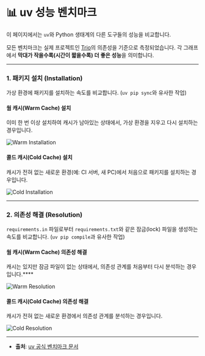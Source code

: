 # 📊 uv 성능 벤치마크

이 페이지에서는 `uv`와 Python 생태계의 다른 도구들의 성능을 비교합니다.

모든 벤치마크는 실제 프로젝트인 [Trio](https://github.com/python-trio/trio)의 의존성을 기준으로 측정되었습니다. 각 그래프에서 **막대가 작을수록(시간이 짧을수록) 더 좋은 성능**을 의미합니다.

---

### 1. 패키지 설치 (Installation)

가상 환경에 패키지를 설치하는 속도를 비교합니다. (`uv pip sync`와 유사한 작업)

#### 웜 캐시(Warm Cache) 설치

이미 한 번 이상 설치하여 캐시가 남아있는 상태에서, 가상 환경을 지우고 다시 설치하는 경우입니다.

![Warm Installation](https://github.com/user-attachments/assets/84118aaa-d030-4e29-8f1e-9483091ceca3)

#### 콜드 캐시(Cold Cache) 설치

캐시가 전혀 없는 새로운 환경(예: CI 서버, 새 PC)에서 처음으로 패키지를 설치하는 경우입니다.

![Cold Installation](https://github.com/user-attachments/assets/e7f5b203-7e84-452b-8c56-1ff6531c9898)

---

### 2. 의존성 해결 (Resolution)

`requirements.in` 파일로부터 `requirements.txt`와 같은 잠금(lock) 파일을 생성하는 속도를 비교합니다. (`uv pip compile`과 유사한 작업)

#### 웜 캐시(Warm Cache) 의존성 해결

캐시는 있지만 잠금 파일이 없는 상태에서, 의존성 관계를 처음부터 다시 분석하는 경우입니다.****

![Warm Resolution](https://github.com/user-attachments/assets/e1637a08-8b27-4077-8138-b3849e53eb04)

#### 콜드 캐시(Cold Cache) 의존성 해결

캐시가 전혀 없는 새로운 환경에서 의존성 관계를 분석하는 경우입니다.

![Cold Resolution](https://github.com/user-attachments/assets/b578c264-c209-45ab-b4c3-54073d871e86)

---

- **출처**: [uv 공식 벤치마크 문서](https://github.com/astral-sh/uv/blob/main/BENCHMARKS.md)
